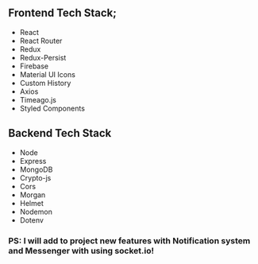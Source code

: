 

## Frontend Tech Stack;
- React
- React Router
- Redux
- Redux-Persist
- Firebase
- Material UI Icons
- Custom History
- Axios
- Timeago.js
- Styled Components

## Backend Tech Stack
- Node
- Express
- MongoDB
- Crypto-js
- Cors
- Morgan 
- Helmet
- Nodemon
- Dotenv

### PS: I will add to project new features with Notification system and Messenger with using socket.io!
